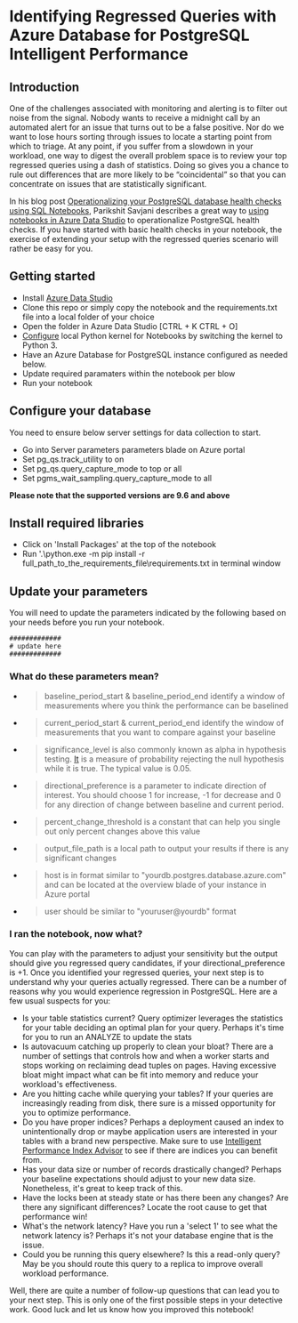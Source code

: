 # Identifying Regressed Queries with Azure Database for PostgreSQL Intelligent Performance
 
## Introduction
One of the challenges associated with monitoring and alerting is to filter out noise from the signal. Nobody wants to receive a midnight call by an automated alert for an issue that turns out to be a false positive. Nor do we want to lose hours sorting through issues to locate a starting point from which to triage. At any point, if you suffer from a slowdown in your workload, one way to digest the overall problem space is to review your top regressed queries using a dash of statistics. Doing so gives you a chance to rule out differences that are more likely to be “coincidental” so that you can concentrate on issues that are statistically significant. 

In his blog post [Operationalizing your PostgreSQL database health checks using SQL Notebooks](https://azure.microsoft.com/en-us/blog/operationalizing-your-database-health-checks-using-sql-notebooks/), Parikshit Savjani describes a great way to [using notebooks in Azure Data Studio](https://docs.microsoft.com/en-us/sql/azure-data-studio/sql-notebooks?view=sql-server-2017) to operationalize PostgreSQL health checks. If you have started with basic health checks in your notebook, the exercise of extending your setup with the regressed queries scenario will rather be easy for you.
 
## Getting started
* Install [Azure Data Studio](https://docs.microsoft.com/en-us/sql/azure-data-studio/download?view=sql-server-2017)
* Clone this repo or simply copy the notebook and the requirements.txt file into a local folder of your choice
* Open the folder in Azure Data Studio [CTRL + K CTRL + O]
* [Configure](https://docs.microsoft.com/en-us/sql/azure-data-studio/sql-notebooks?view=sql-server-2017#manage-packages) local Python kernel for Notebooks by switching the kernel to Python 3.
* Have an Azure Database for PostgreSQL instance configured as needed below.
* Update required paramaters within the notebook per blow
* Run your notebook

## Configure your database
You need to ensure below server settings for data collection to start.
* Go into Server parameters parameters blade on Azure portal
* Set pg_qs.track_utility to on
* Set pg_qs.query_capture_mode to top or all
* Set pgms_wait_sampling.query_capture_mode to all
 
<b>Please note that the supported versions are 9.6 and above</b>

## Install required libraries
* Click on 'Install Packages' at the top of the notebook
* Run '.\python.exe -m pip install -r full_path_to_the_requirements_file\requirements.txt in terminal window

## Update your parameters
You will need to update the parameters indicated by the following based on your needs before you run your notebook.

    #############
    # update here
    #############

### What do these parameters mean?
* > baseline_period_start & baseline_period_end identify a window of measurements where you think the performance can be baselined
* > current_period_start & current_period_end identify the window of measurements that you want to compare against your baseline
* > significance_level is also commonly known as alpha in hypothesis testing. [It](https://en.wikipedia.org/wiki/Statistical_significance) is a measure of probability rejecting the null hypothesis while it is true. The typical value is 0.05.
* > directional_preference is a parameter to indicate direction of interest. You should choose 1 for increase, -1 for decrease and 0 for any direction of change between baseline and current period.
* > percent_change_threshold is a constant that can help you single out only percent changes above this value
* > output_file_path is a local path to output your results if there is any significant changes
* > host is in format similar to "yourdb.postgres.database.azure.com" and can be located at the overview blade of your instance in Azure portal
* > user should be similar to "youruser@yourdb" format

### I ran the notebook, now what?
You can play with the parameters to adjust your sensitivity but the output should give you regressed query candidates, if your directional_preference is +1. Once you identified your regressed queries, your next step is to understand why your queries actually regressed. There can be a number of reasons why you would experience regression in PostgreSQL. Here are a few usual suspects for you:
* Is your table statistics current? Query optimizer leverages the statistics for your table deciding an optimal plan for your query. Perhaps it's time for you to run an ANALYZE to update the stats
* Is autovacuum catching up properly to clean your bloat? There are a number of settings that controls how and when a worker starts and stops working on reclaiming dead tuples on pages. Having excessive bloat might impact what can be fit into memory and reduce your workload's effectiveness.
* Are you hitting cache while querying your tables? If your queries are increasingly reading from disk, there sure is a missed opportunity for you to optimize performance.
* Do you have proper indices? Perhaps a deployment caused an index to unintentionally drop or maybe application users are interested in your tables with a brand new perspective. Make sure to use [Intelligent Performance Index Advisor](https://docs.microsoft.com/en-us/azure/postgresql/concepts-performance-recommendations) to see if there are indices you can benefit from.
* Has your data size or number of records drastically changed? Perhaps your baseline expectations should adjust to your new data size. Nonetheless, it's great to keep track of this.
* Have the locks been at steady state or has there been any changes? Are there any significant differences? Locate the root cause to get that performance win!
* What's the network latency? Have you run a 'select 1' to see what the network latency is? Perhaps it's not your database engine that is the issue.
* Could you be running this query elsewhere? Is this a read-only query? May be you should route this query to a replica to improve overall workload performance.

Well, there are quite a number of follow-up questions that can lead you to your next step. This is only one of the first possible steps in your detective work. Good luck and let us know how you improved this notebook!